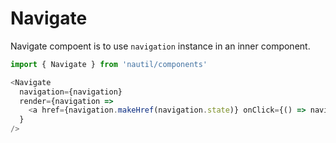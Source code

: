 # Navigate

Navigate compoent is to use `navigation` instance in an inner component.

```js
import { Navigate } from 'nautil/components'

<Navigate
  navigation={navigation}
  render={navigation =>
    <a href={navigation.makeHref(navigation.state)} onClick={() => navigation.changeLocation(navigation.state)}>click to go</a>
  }
/>
```
